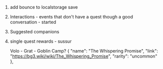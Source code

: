 1. add bounce to localstorage save
2. Interactions - events that don't have a quest though a good conversation - started
3. Suggested companions
4. single quest rewards - sussur

    Volo - Grat - Goblin Camp?
    {
    "name": "The Whispering Promise",
    "link": "https://bg3.wiki/wiki/The_Whispering_Promise",
    "rarity": "uncommon"
    },
